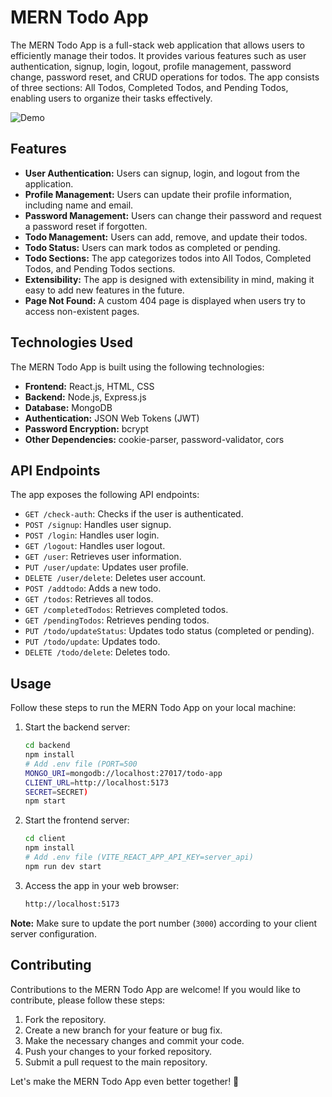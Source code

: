 # MERN Todo App

The MERN Todo App is a full-stack web application that allows users to efficiently manage their todos. It provides various features such as user authentication, signup, login, logout, profile management, password change, password reset, and CRUD operations for todos. The app consists of three sections: All Todos, Completed Todos, and Pending Todos, enabling users to organize their tasks effectively.

![Demo](https://www.youtube.com/embed/1bP_kCLpsB4)

## Features

- **User Authentication:** Users can signup, login, and logout from the application.
- **Profile Management:** Users can update their profile information, including name and email.
- **Password Management:** Users can change their password and request a password reset if forgotten.
- **Todo Management:** Users can add, remove, and update their todos.
- **Todo Status:** Users can mark todos as completed or pending.
- **Todo Sections:** The app categorizes todos into All Todos, Completed Todos, and Pending Todos sections.
- **Extensibility:** The app is designed with extensibility in mind, making it easy to add new features in the future.
- **Page Not Found:** A custom 404 page is displayed when users try to access non-existent pages.

## Technologies Used

The MERN Todo App is built using the following technologies:

- **Frontend:** React.js, HTML, CSS
- **Backend:** Node.js, Express.js
- **Database:** MongoDB
- **Authentication:** JSON Web Tokens (JWT)
- **Password Encryption:** bcrypt
- **Other Dependencies:** cookie-parser, password-validator, cors

## API Endpoints

The app exposes the following API endpoints:

- `GET /check-auth`: Checks if the user is authenticated.
- `POST /signup`: Handles user signup.
- `POST /login`: Handles user login.
- `GET /logout`: Handles user logout.
- `GET /user`: Retrieves user information.
- `PUT /user/update`: Updates user profile.
- `DELETE /user/delete`: Deletes user account.
- `POST /addtodo`: Adds a new todo.
- `GET /todos`: Retrieves all todos.
- `GET /completedTodos`: Retrieves completed todos.
- `GET /pendingTodos`: Retrieves pending todos.
- `PUT /todo/updateStatus`: Updates todo status (completed or pending).
- `PUT /todo/update`: Updates todo.
- `DELETE /todo/delete`: Deletes todo.

## Usage

Follow these steps to run the MERN Todo App on your local machine:


1. Start the backend server:

   ```bash
   cd backend
   npm install
   # Add .env file (PORT=500
   MONGO_URI=mongodb://localhost:27017/todo-app
   CLIENT_URL=http://localhost:5173
   SECRET=SECRET)
   npm start
   ```

2. Start the frontend server:

   ```bash
   cd client
   npm install
   # Add .env file (VITE_REACT_APP_API_KEY=server_api)
   npm run dev start
   ```

3. Access the app in your web browser:

   ```bash
   http://localhost:5173
   ```

**Note:** Make sure to update the port number (`3000`) according to your client server configuration.

## Contributing

Contributions to the MERN Todo App are welcome! If you would like to contribute, please follow these steps:

1. Fork the repository.
2. Create a new branch for your feature or bug fix.
3. Make the necessary changes and commit your code.
4. Push your changes to your forked repository.
5. Submit a pull request to the main repository.

Let's make the MERN Todo App even better together! 🚀
